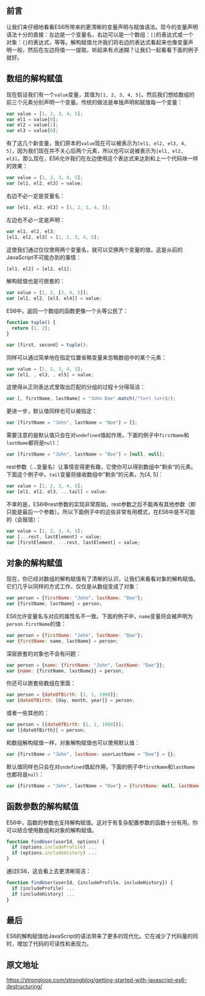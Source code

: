 ## 前言
让我们来仔细地看看ES6所带来的更清晰的变量声明与赋值语法。现今的变量声明语法十分的直接：左边是一个变量名，右边可以是一个数组：`[]`的表达式或一个对象：`{}`的表达式，等等。解构赋值允许我们将右边的表达式看起来也像变量声明一般，然后在左边将值一一提取。听起来有点迷糊？让我们一起看看下面的例子就好。

## 数组的解构赋值
现在假设我们有一个`value`变量，其值为`[1, 2, 3, 4, 5]`。然后我们想给数组的前三个元素分别声明一个变量。传统的做法是单独声明和赋值每一个变量：
```js
var value = [1, 2, 3, 4, 5];
var el1 = value[0];
var el2 = value[1];
var el3 = value[0];
```

有了这几个新变量，我们原本的`value`现在可以被表示为`[el1, el2, el3, 4, 5]`，因为我们现在并不关心后两个元素，所以也可以说被表示为`[el1, el2, el3]`。那么现在，ES6允许我们在左边使用这个表达式来达到和上一个代码块一样的效果：
```js
var value = [1, 2, 3, 4, 5];
var [el1, el2, el3] = value;
```

右边不必一定是变量名：
```js
var [el1, el2, el3] = [1, 2, 3, 4, 5];
```

左边也不必一定是声明：
```js
var el1, el2, el3;
[el1, el2, el3] = [1, 2, 3, 4, 5];
```

这使我们通过仅仅使用两个变量名，就可以交换两个变量的值，这是从前的JavaScript不可能办到的事情：
```js
[el1, el2] = [el2, el1];
```

解构赋值也是可嵌套的：

```js
var value = [1, 2, [3, 4, 5]];
var [el1, el2, [el3, el4]] = value;
```

ES6中，返回一个数组的函数更像一个头等公民了：
```js
function tuple() {
  return [1, 2];
}

var [first, second] = tuple();
```

同样可以通过简单地在指定位置省略变量来忽略数组中的某个元素：
```js
var value = [1, 2, 3, 4, 5];
var [el1, , el3, , el5] = value;
```

这使得从正则表达式里取出匹配的分组的过程十分得简洁：
```js
var [, firstName, lastName] = "John Doe".match(/^(w+) (w+)$/);
```

更进一步，默认值同样也可以被指定：
```js
var [firstName = "John", lastName = "Doe"] = [];
```

需要注意的是默认值只会在对`undefined`值起作用，下面的例子中`firstName`和`lastName`都将是`null`：
```js
var [firstName = "John", lastName = "Doe"] = [null, null];
```

rest参数（...变量名）让事情变得更有趣，它使你可以得到数组中“剩余“的元素。下面这个例子中，`tail`变量将接收数组中”剩余“的元素，为[4, 5]：
```js
var value = [1, 2, 3, 4, 5];
var [el1, el2, el3, ...tail] = value;
```

不幸的是，ES6中rest参数的实现非常原始，rest参数之后不能再有其他参数（即只能是最后一个参数）。所以下面例子中的这些非常有用模式，在ES6中是不可能的（会报错）：
```js
var value = [1, 2, 3, 4, 5];
var [...rest, lastElement] = value;
var [firstElement, ...rest, lastElement] = value;
```

## 对象的解构赋值

现在，你已经对数组的解构赋值有了清晰的认识，让我们来看看对象的解构赋值。它们几乎以同样的方式工作，仅仅是从数组变成了对象：
```js
var person = {firstName: "John", lastName: "Doe"};
var {firstName, lastName} = person;
```

ES6允许变量名与对应的属性名不一致。下面的例子中，`name`变量将会被声明为`person.firstName`的值：
```js
var person = {firstName: "John", lastName: "Doe"};
var {firstName: name, lastName} = person;
```

深层嵌套的对象也不会有问题：
```js
var person = {name: {firstName: "John", lastName: "Doe"}};
var {name: {firstName, lastName}} = person;
```

你还可以嵌套些数组在里面：
```js
var person = {dateOfBirth: [1, 1, 1980]};
var {dateOfBirth: [day, month, year]} = person;
```

或者一些其他的：
```js
var person = [{dateOfBirth: [1, 1, 1980]}];
var [{dateOfBirth}] = person;
```

和数组解构赋值一样，对象解构赋值也可以使用默认值：
```js
var {firstName = "John", lastName: userLastName = "Doe"} = {};
```

默认值同样也只会在对`undefined`值起作用，下面的例子中`firstName`和`lastName`也都将是`null`：
```js
var {firstName = "John", lastName = "Doe"} = {firstName: null, lastName: null};
```

## 函数参数的解构赋值
ES6中，函数的参数也支持解构赋值。这对于有复杂配置参数的函数十分有用。你可以结合使用数组和对象的解构赋值。

```js
function findUser(userId, options) {
  if (options.includeProfile) ...
  if (options.includeHistory) ...
}
```

通过ES6，这会看上去更清晰简洁：
```js
function findUser(userId, {includeProfile, includeHistory}) {
  if (includeProfile) ...
  if (includeHistory) ...
}
```

## 最后
ES6的解构赋值给JavaScript的语法带来了更多的现代化。它在减少了代码量的同时，增加了代码的可读性和表现力。

## 原文地址
https://strongloop.com/strongblog/getting-started-with-javascript-es6-destructuring/